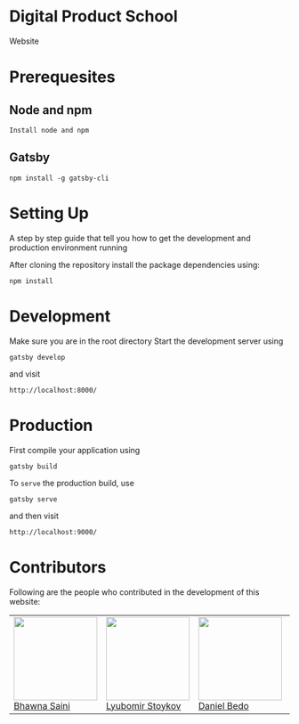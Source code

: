 # Digital Product School

Website

# Prerequesites

## Node and npm

` Install node and npm `

## Gatsby

`npm install -g gatsby-cli`


# Setting Up
A step by step guide that tell you how to get the development and production environment running

After cloning the repository install the package dependencies using:

```
npm install
```

# Development

Make sure you are in the root directory
Start the development server using
```
gatsby develop
```
and visit
```
http://localhost:8000/
```

# Production

First compile your application using
```
gatsby build
```

To `serve` the production build, use
```
gatsby serve
```
and then visit
```
http://localhost:9000/
```



# Contributors
Following are the people who contributed in the development of this website:
<table>
<tr>
<td>
        <img src="https://avatars0.githubusercontent.com/u/25259674?s=460&v=4" width="150px;"/><br />
        <a
                href="https://github.com/bhawna333"
                rel="noopener morefferer"
                target="_blank">
            Bhawna Saini
</a>
</td>
        <td>
        <img src="https://avatars0.githubusercontent.com/u/20355307?s=400&v=4" width="150px;"/><br />
         <a
                href="https://github.com/lustoykov"
                rel="noopener morefferer"
                target="_blank">
            Lyubomir Stoykov
</a>
        </td>
        <td>
        <img src="https://avatars3.githubusercontent.com/u/43818253?s=400&v=4" width="150px;"/><br />
     <a
                href="https://github.com/danielbedo"
                rel="noopener morefferer"
                target="_blank">
            Daniel Bedo
</a>
        </td>
        <td> <img src="https://avatars1.githubusercontent.com/u/10283674?s=460&v=4" width="150px;"/><br />
        <a
          href="https://github.com/mstockerl"
          rel="noopener morefferer"
          target="_blank">
          Michael Stockerl
        </a>
      </td>
      <td> <img src="https://avatars3.githubusercontent.com/u/41467952?s=400&v=4" width="150px;"/><br />
         <a
                href="https://github.com/BastianRieder"
                rel="noopener morefferer"
                target="_blank">
            Bastian Rieder
        </a>
     </td>

<td> <img src="https://avatars2.githubusercontent.com/u/5422354?s=400&v=4" width="150px;"/><br />
         <a
                href="https://github.com/Brothman"
                rel="noopener morefferer"
                target="_blank">
            Benji Rothman
</a>
         </td>

<td> <img src="https://avatars2.githubusercontent.com/u/39758486?s=400&v=4" width="150px;"/><br />
         <a
                href="https://github.com/ayamlearning"
                rel="noopener morefferer"
                target="_blank">
            Yasin Musa Ayami
</a>
         </td>

<td> <img src="https://avatars2.githubusercontent.com/u/45259171?s=400&v=4" width="150px;"/><br />
         <a
                href="https://github.com/Annina2806"
                rel="noopener morefferer"
                target="_blank">
            Annina Schaupp
</a>
         </td>

<td> <img src="https://avatars3.githubusercontent.com/u/43818253?s=400&v=4" width="150px;"/><br />
         <a
                href="https://github.com/pranjal2394"
                rel="noopener morefferer"
                target="_blank">
            pranjal2394
</a>
         </td>

</table>
